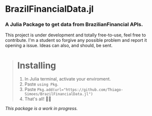 # BrazilFinancialData.jl
### A Julia Package to get data from BrazilianFinancial APIs.

This project is under development and totally free-to-use, feel free to contribute. I'm a student so forgive any possible problem and report it opening a issue.
Ideas can also, and should, be sent.

> # Installing
> 1. In Julia terminal, activate your enviroment.
> 2. Paste `using Pkg`.
> 3. Paste `Pkg.add(url="https://github.com/Thiago-Simoes/BrazilFinancialData.jl")`
> 4. That's all! 🎉🎉 
  
  
  
*This package is a work in progress.*
